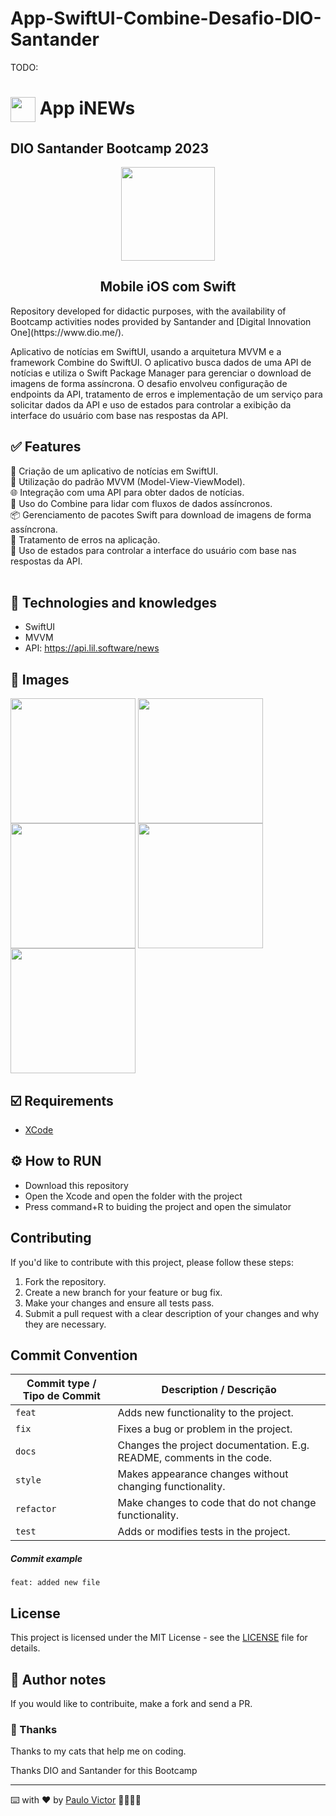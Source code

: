 # App-SwiftUI-Combine-Desafio-DIO-Santander

TODO:
<h1>
    <a href="https://www.dio.me/">
     <img align="center" width="40px" src="https://hermes.digitalinnovation.one/assets/diome/logo-minimized.png"></a>
   <span> App iNEWs </h1> <h2> DIO Santander Bootcamp 2023</span>
</h2>
       
<p align="center"> <img align="center" width="150px" src="https://hermes.dio.me/tracks/61d57203-7c43-4d8d-a3f0-833faa2ce680.png"></p>
  <h2 align="center">
    Mobile iOS com Swift
</h2>
Repository developed for didactic purposes, with the availability of Bootcamp activities nodes provided by Santander and  [Digital Innovation One](https://www.dio.me/).

Aplicativo de notícias em SwiftUI, usando a arquitetura MVVM e a framework Combine do SwiftUI. O aplicativo busca dados de uma API de notícias e utiliza o Swift Package Manager para gerenciar o download de imagens de forma assíncrona. O desafio envolveu configuração de endpoints da API, tratamento de erros e implementação de um serviço para solicitar dados da API e uso de estados para controlar a exibição da interface do usuário com base nas respostas da API.

## ✅ Features
📱 Criação de um aplicativo de notícias em SwiftUI. <br>
🔄 Utilização do padrão MVVM (Model-View-ViewModel).<br>
🌐 Integração com uma API para obter dados de notícias.<br>
🚀 Uso do Combine para lidar com fluxos de dados assíncronos.<br>
📦 Gerenciamento de pacotes Swift para download de imagens de forma assíncrona.<br>
🧐 Tratamento de erros na aplicação.<br>
🤖 Uso de estados para controlar a interface do usuário com base nas respostas da API.
<br>
<br>
## 📱 Technologies and knowledges 
- SwiftUI 
- MVVM 
- API: https://api.lil.software/news


## 📲 Images
 <img align="center" width="200px" src="https://github.com/Paru369/Criptomoedas-VIP/blob/main/images/001.gif"></a>
  <img align="center" width="200px" src="https://github.com/Paru369/Criptomoedas-VIP/blob/main/images/001.png"></a>
   <img align="center" width="200px" src="https://github.com/Paru369/Criptomoedas-VIP/blob/main/images/002.png"></a>
    <img align="center" width="200px" src="https://github.com/Paru369/Criptomoedas-VIP/blob/main/images/003.png"></a>
     <img align="center" width="200px" src="https://github.com/Paru369/Criptomoedas-VIP/blob/main/images/Error.png"></a>
  
## ☑️ Requirements

- [XCode](https://developer.apple.com/xcode/)


## ⚙️ How to RUN

- Download this repository
- Open the Xcode and open the folder with the project
- Press command+R to buiding the project and open the simulator

## Contributing

If you'd like to contribute with this project, please follow these steps:

1. Fork the repository.
2. Create a new branch for your feature or bug fix.
3. Make your changes and ensure all tests pass.
4. Submit a pull request with a clear description of your changes and why they are necessary.

## Commit Convention

| Commit type / Tipo de Commit | Description / Descrição                                               |
| ---------------------------- | --------------------------------------------------------------------- |
| `feat`                       | Adds new functionality to the project.                                |
| `fix`                        | Fixes a bug or problem in the project.                                |
| `docs`                       | Changes the project documentation. E.g. README, comments in the code. |
| `style`                      | Makes appearance changes without changing functionality.              |
| `refactor`                   | Make changes to code that do not change functionality.                |
| `test`                       | Adds or modifies tests in the project.                                |

##### Commit example

`feat: added new file`

## License

This project is licensed under the MIT License - see the [LICENSE](./LICENSE) file for details.

## 📝 Author notes

If you would like to contribuite, make a fork and send a PR. 

### 🎁 Thanks

Thanks to my cats that help me on coding.


Thanks DIO and Santander for this Bootcamp

___

⌨️ with ❤️ by [Paulo Victor](https://github.com/Paru369) 👨🏾‍💻📱

